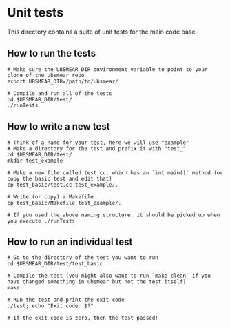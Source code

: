 # Unit tests

This directory contains a suite of unit tests for the main code base.

## How to run the tests

```
# Make sure the UBSMEAR_DIR environment variable to point to your clone of the ubsmear repo
export UBSMEAR_DIR=/path/to/ubsmear/

# Compile and run all of the tests
cd $UBSMEAR_DIR/test/
./runTests
```

## How to write a new test

```
# Think of a name for your test, here we will use "example"
# Make a directory for the test and prefix it with "test_"
cd $UBSMEAR_DIR/test/
mkdir test_example

# Make a new file called test.cc, which has an `int main()` method (or copy the basic test and edit that)
cp test_basic/test.cc test_example/.

# Write (or copy) a Makefile
cp test_basic/Makefile test_example/.

# If you used the above naming structure, it should be picked up when you execute ./runTests
```

## How to run an individual test
```
# Go to the directory of the test you want to run
cd $UBSMEAR_DIR/test/test_basic

# Compile the test (you might also want to run `make clean` if you have changed something in ubsmear but not the test itself)
make

# Run the test and print the exit code
./test; echo "Exit code: $?"

# If the exit code is zero, then the test passed!
```
